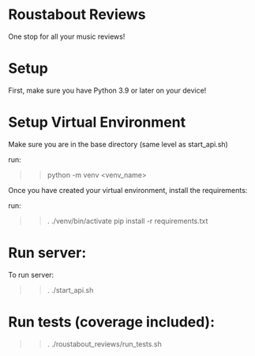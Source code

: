 # Roustabout Reviews
One stop for all your music reviews!

# Setup

First, make sure you have Python 3.9 or later on your device!

# Setup Virtual Environment

Make sure you are in the base directory (same level as start_api.sh)

run:
>>  python -m venv <venv_name>

Once you have created your virtual environment, install the requirements:

run:
>>  . ./venv/bin/activate
>> pip install -r requirements.txt

# Run server:
To run server:
>> . ./start_api.sh

# Run tests (coverage included):
>>. ./roustabout_reviews/run_tests.sh
